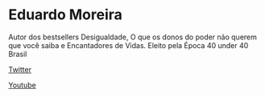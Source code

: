 # Eduardo Moreira

Autor dos bestsellers Desigualdade, O que os donos do poder não querem que você saiba e Encantadores de Vidas. Eleito pela Época 40 under 40 Brasil

[Twitter](https://twitter.com/eduardomoreira)

[Youtube](https://www.youtube.com/channel/UC7cIZNwQhE1o8kopShrQHvw)
